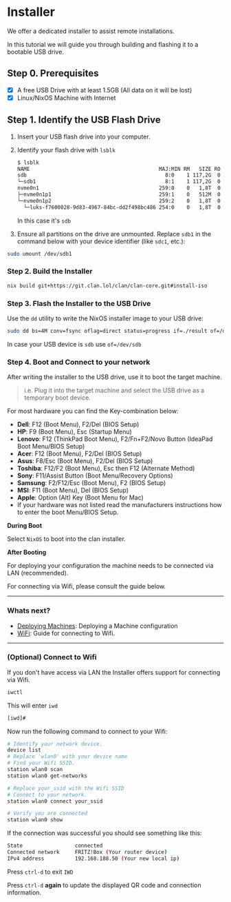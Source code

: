 # Installer

We offer a dedicated installer to assist remote installations.

In this tutorial we will guide you through building and flashing it to a bootable USB drive.

## Step 0. Prerequisites

- [x] A free USB Drive with at least 1.5GB (All data on it will be lost)
- [x] Linux/NixOS Machine with Internet

## Step 1. Identify the USB Flash Drive

1. Insert your USB flash drive into your computer.

2. Identify your flash drive with `lsblk`

    ```bash
    $ lsblk
    NAME                                          MAJ:MIN RM   SIZE RO TYPE  MOUNTPOINTS
    sdb                                             8:0    1 117,2G  0 disk
    └─sdb1                                          8:1    1 117,2G  0 part  /run/media/qubasa/INTENSO
    nvme0n1                                       259:0    0   1,8T  0 disk
    ├─nvme0n1p1                                   259:1    0   512M  0 part  /boot
    └─nvme0n1p2                                   259:2    0   1,8T  0 part
      └─luks-f7600028-9d83-4967-84bc-dd2f498bc486 254:0    0   1,8T  0 crypt /nix/store                                                                 /
    ```

    In this case it's `sdb`

3. Ensure all partitions on the drive are unmounted. Replace `sdb1` in the command below with your device identifier (like `sdc1`, etc.):

```bash
sudo umount /dev/sdb1
```

### Step 2. Build the Installer

```bash
nix build git+https://git.clan.lol/clan/clan-core.git#install-iso
```

### Step 3. Flash the Installer to the USB Drive

Use the `dd` utility to write the NixOS installer image to your USB drive:

```bash
sudo dd bs=4M conv=fsync oflag=direct status=progress if=./result of=/dev/sd<X>
```

In case your USB device is `sdb` use `of=/dev/sdb`

### Step 4. Boot and Connect to your network

After writing the installer to the USB drive, use it to boot the target machine.

> i.e. Plug it into the target machine and select the USB drive as a temporary boot device.

For most hardware you can find the Key-combination below:

- **Dell**: F12 (Boot Menu), F2/Del (BIOS Setup)
- **HP**: F9 (Boot Menu), Esc (Startup Menu)
- **Lenovo**: F12 (ThinkPad Boot Menu), F2/Fn+F2/Novo Button (IdeaPad Boot Menu/BIOS Setup)
- **Acer**: F12 (Boot Menu), F2/Del (BIOS Setup)
- **Asus**: F8/Esc (Boot Menu), F2/Del (BIOS Setup)
- **Toshiba**: F12/F2 (Boot Menu), Esc then F12 (Alternate Method)
- **Sony**: F11/Assist Button (Boot Menu/Recovery Options)
- **Samsung**: F2/F12/Esc (Boot Menu), F2 (BIOS Setup)
- **MSI**: F11 (Boot Menu), Del (BIOS Setup)
- **Apple**: Option (Alt) Key (Boot Menu for Mac)
- If your hardware was not listed read the manufacturers instructions how to enter the boot Menu/BIOS Setup.

**During Boot**

Select `NixOS` to boot into the clan installer.

**After Booting**

For deploying your configuration the machine needs to be connected via LAN (recommended).

For connecting via Wifi, please consult the guide below.

---

### Whats next?

- [Deploying Machines](machines.md): Deploying a Machine configuration
- [WiFi](#optional-connect-to-wifi): Guide for connecting to Wifi.

---

### (Optional) Connect to Wifi

If you don't have access via LAN the Installer offers support for connecting via Wifi.

```bash
iwctl
```

This will enter `iwd`

```bash
[iwd]#
```

Now run the following command to connect to your Wifi:

```bash
# Identify your network device.
device list
# Replace 'wlan0' with your device name
# Find your Wifi SSID.
station wlan0 scan
station wlan0 get-networks

# Replace your_ssid with the Wifi SSID
# Connect to your network.
station wlan0 connect your_ssid

# Verify you are connected
station wlan0 show
```

If the connection was successful you should see something like this:

```bash
State                 connected                                                                                                                    
Connected network     FRITZ!Box (Your router device)                                                                                                         
IPv4 address          192.168.188.50 (Your new local ip)
```

Press `ctrl-d` to exit `IWD`

Press `ctrl-d` **again** to update the displayed QR code and connection information.
